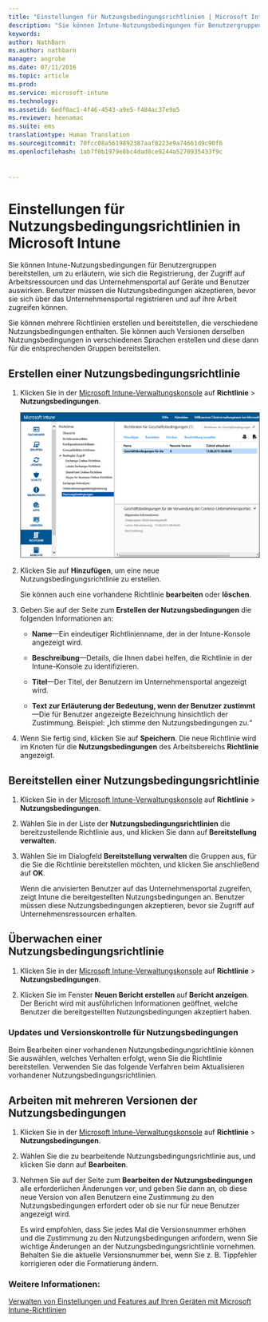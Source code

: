 ```yaml
---
title: "Einstellungen für Nutzungsbedingungsrichtlinien | Microsoft Intune"
description: "Sie können Intune-Nutzungsbedingungen für Benutzergruppen bereitstellen, um zu erläutern, wie sich die Registrierung, der Zugriff auf Arbeitsressourcen und die Verwendung des Unternehmensportals auf Geräte und Benutzer auswirken."
keywords: 
author: NathBarn
ms.author: nathbarn
manager: angrobe
ms.date: 07/11/2016
ms.topic: article
ms.prod: 
ms.service: microsoft-intune
ms.technology: 
ms.assetid: 6edf0ac1-4f46-4543-a9e5-f484ac37e9a5
ms.reviewer: heenamac
ms.suite: ems
translationtype: Human Translation
ms.sourcegitcommit: 70fcc08a5619892387aaf8223e9a74661d9c90f6
ms.openlocfilehash: 1ab7f0b1979e8bc4dad8ce9244a5270935433f9c


---
```


# Einstellungen für Nutzungsbedingungsrichtlinien in Microsoft Intune
Sie können Intune-Nutzungsbedingungen für Benutzergruppen bereitstellen, um zu erläutern, wie sich die Registrierung, der Zugriff auf Arbeitsressourcen und das Unternehmensportal auf Geräte und Benutzer auswirken. Benutzer müssen die Nutzungsbedingungen akzeptieren, bevor sie sich über das Unternehmensportal registrieren und auf ihre Arbeit zugreifen können.

Sie können mehrere Richtlinien erstellen und bereitstellen, die verschiedene Nutzungsbedingungen enthalten. Sie können auch Versionen derselben Nutzungsbedingungen in verschiedenen Sprachen erstellen und diese dann für die entsprechenden Gruppen bereitstellen.

## Erstellen einer Nutzungsbedingungsrichtlinie

1.  Klicken Sie in der [Microsoft Intune-Verwaltungskonsole](http://manage.microsoft.com) auf **Richtlinie** &gt; **Nutzungsbedingungen**.

    ![Screenshot für Nutzungsbedingungsrichtlinien](./media/pol-sa-terms-conditions.png)

2.  Klicken Sie auf **Hinzufügen**, um eine neue Nutzungsbedingungsrichtlinie zu erstellen.

    Sie können auch eine vorhandene Richtlinie **bearbeiten** oder **löschen**.

3.  Geben Sie auf der Seite zum **Erstellen der Nutzungsbedingungen** die folgenden Informationen an:

    -   **Name**&mdash;Ein eindeutiger Richtlinienname, der in der Intune-Konsole angezeigt wird.

    -   **Beschreibung**&mdash;Details, die Ihnen dabei helfen, die Richtlinie in der Intune-Konsole zu identifizieren.

    -   **Titel**&mdash;Der Titel, der Benutzern im Unternehmensportal angezeigt wird.

    -   **Text zur Erläuterung der Bedeutung, wenn der Benutzer zustimmt**&mdash;Die für Benutzer angezeigte Bezeichnung hinsichtlich der Zustimmung. Beispiel: „Ich stimme den Nutzungsbedingungen zu.“

4.  Wenn Sie fertig sind, klicken Sie auf **Speichern**. Die neue Richtlinie wird im Knoten für die **Nutzungsbedingungen** des Arbeitsbereichs **Richtlinie** angezeigt.

## Bereitstellen einer Nutzungsbedingungsrichtlinie

1.  Klicken Sie in der [Microsoft Intune-Verwaltungskonsole](http://manage.microsoft.com) auf **Richtlinie** &gt; **Nutzungsbedingungen**.

2.  Wählen Sie in der Liste der **Nutzungsbedingungsrichtlinien** die bereitzustellende Richtlinie aus, und klicken Sie dann auf **Bereitstellung verwalten**.

3.  Wählen Sie im Dialogfeld **Bereitstellung verwalten** die Gruppen aus, für die Sie die Richtlinie bereitstellen möchten, und klicken Sie anschließend auf **OK**.

    Wenn die anvisierten Benutzer auf das Unternehmensportal zugreifen, zeigt Intune die bereitgestellten Nutzungsbedingungen an. Benutzer müssen diese Nutzungsbedingungen akzeptieren, bevor sie Zugriff auf Unternehmensressourcen erhalten.

## Überwachen einer Nutzungsbedingungsrichtlinie

1.  Klicken Sie in der [Microsoft Intune-Verwaltungskonsole](http://manage.microsoft.com) auf **Richtlinie** &gt; **Nutzungsbedingungen**.

2.  Klicken Sie im Fenster **Neuen Bericht erstellen** auf **Bericht anzeigen**. Der Bericht wird mit ausführlichen Informationen geöffnet, welche Benutzer die bereitgestellten Nutzungsbedingungen akzeptiert haben.

### Updates und Versionskontrolle für Nutzungsbedingungen
Beim Bearbeiten einer vorhandenen Nutzungsbedingungsrichtlinie können Sie auswählen, welches Verhalten erfolgt, wenn Sie die Richtlinie bereitstellen. Verwenden Sie das folgende Verfahren beim Aktualisieren vorhandener Nutzungsbedingungsrichtlinien.

## Arbeiten mit mehreren Versionen der Nutzungsbedingungen

1.  Klicken Sie in der [Microsoft Intune-Verwaltungskonsole](http://manage.microsoft.com) auf **Richtlinie** &gt; **Nutzungsbedingungen**.

2.  Wählen Sie die zu bearbeitende Nutzungsbedingungsrichtlinie aus, und klicken Sie dann auf **Bearbeiten**.

3.  Nehmen Sie auf der Seite zum **Bearbeiten der Nutzungsbedingungen** alle erforderlichen Änderungen vor, und geben Sie dann an, ob diese neue Version von allen Benutzern eine Zustimmung zu den Nutzungsbedingungen erfordert oder ob sie nur für neue Benutzer angezeigt wird.

    Es wird empfohlen, dass Sie jedes Mal die Versionsnummer erhöhen und die Zustimmung zu den Nutzungsbedingungen anfordern, wenn Sie wichtige Änderungen an der Nutzungsbedingungsrichtlinie vornehmen. Behalten Sie die aktuelle Versionsnummer bei, wenn Sie z. B. Tippfehler korrigieren oder die Formatierung ändern.

### Weitere Informationen:
[Verwalten von Einstellungen und Features auf Ihren Geräten mit Microsoft Intune-Richtlinien](manage-settings-and-features-on-your-devices-with-microsoft-intune-policies.md)



<!--HONumber=Oct16_HO3-->


